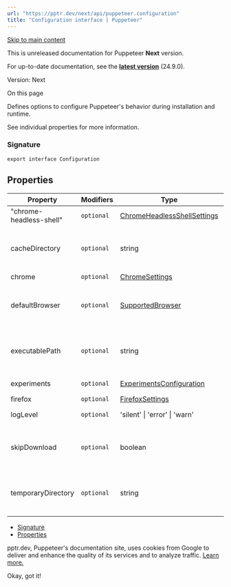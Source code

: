 ```yaml
---
url: "https://pptr.dev/next/api/puppeteer.configuration"
title: "Configuration interface | Puppeteer"
---
```


[Skip to main content](https://pptr.dev/next/api/puppeteer.configuration#__docusaurus_skipToContent_fallback)

This is unreleased documentation for Puppeteer **Next** version.

For up-to-date documentation, see the **[latest version](https://pptr.dev/api/puppeteer.configuration)** (24.9.0).

Version: Next

On this page

Defines options to configure Puppeteer's behavior during installation and runtime.

See individual properties for more information.

### Signature [​](https://pptr.dev/next/api/puppeteer.configuration\#signature "Direct link to Signature")

```codeBlockLines_RjmQ
export interface Configuration

```

## Properties [​](https://pptr.dev/next/api/puppeteer.configuration\#properties "Direct link to Properties")

| Property | Modifiers | Type | Description | Default |
| --- | --- | --- | --- | --- |
| "chrome-headless-shell" | `optional` | [ChromeHeadlessShellSettings](https://pptr.dev/next/api/puppeteer.chromeheadlessshellsettings) |  |  |
| cacheDirectory | `optional` | string | Defines the directory to be used by Puppeteer for caching.<br>Can be overridden by `PUPPETEER_CACHE_DIR`. | `path.join(os.homedir(), '.cache', 'puppeteer')` |
| chrome | `optional` | [ChromeSettings](https://pptr.dev/next/api/puppeteer.chromesettings) |  |  |
| defaultBrowser | `optional` | [SupportedBrowser](https://pptr.dev/next/api/puppeteer.supportedbrowser) | Specifies which browser you'd like Puppeteer to use.<br>Can be overridden by `PUPPETEER_BROWSER`. | `chrome` |
| executablePath | `optional` | string | Specifies an executable path to be used in [puppeteer.launch](https://pptr.dev/next/api/puppeteer.puppeteernode.launch).<br>Can be overridden by `PUPPETEER_EXECUTABLE_PATH`. | **Auto-computed.** |
| experiments | `optional` | [ExperimentsConfiguration](https://pptr.dev/next/api/puppeteer.experimentsconfiguration) | Defines experimental options for Puppeteer. |  |
| firefox | `optional` | [FirefoxSettings](https://pptr.dev/next/api/puppeteer.firefoxsettings) |  |  |
| logLevel | `optional` | 'silent' \| 'error' \| 'warn' | Tells Puppeteer to log at the given level. | `warn` |
| skipDownload | `optional` | boolean | Tells Puppeteer to not download during installation.<br>Can be overridden by `PUPPETEER_SKIP_DOWNLOAD`. |  |
| temporaryDirectory | `optional` | string | Defines the directory to be used by Puppeteer for creating temporary files.<br>Can be overridden by `PUPPETEER_TMP_DIR`. | `os.tmpdir()` |

- [Signature](https://pptr.dev/next/api/puppeteer.configuration#signature)
- [Properties](https://pptr.dev/next/api/puppeteer.configuration#properties)

pptr.dev, Puppeteer's documentation site, uses cookies from Google to deliver and enhance the quality of its services and to analyze traffic. [Learn more.](https://policies.google.com/technologies/cookies)

Okay, got it!